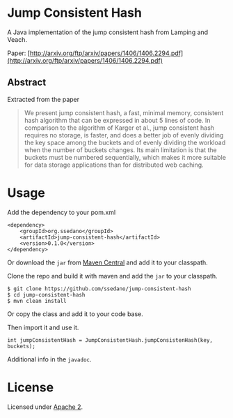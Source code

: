 # Jump Consistent Hash

A Java implementation of the jump consistent hash from Lamping and Veach.

Paper: [http://arxiv.org/ftp/arxiv/papers/1406/1406.2294.pdf](http://arxiv.org/ftp/arxiv/papers/1406/1406.2294.pdf)

## Abstract

Extracted from the paper

> We present jump consistent hash, a fast, minimal memory, consistent hash algorithm that can
be expressed in about 5 lines of code. In comparison to the algorithm of Karger et al., jump
consistent hash requires no storage, is faster, and does a better job of evenly dividing the key
space among the buckets and of evenly dividing the workload when the number of buckets
changes. Its main limitation is that the buckets must be numbered sequentially, which makes it
more suitable for data storage applications than for distributed web caching.

# Usage

Add the dependency to your pom.xml

    <dependency>
        <groupId>org.ssedano</groupId>
        <artifactId>jump-consistent-hash</artifactId>
        <version>0.1.0</version>
    </dependency>

Or download the `jar` from [Maven Central](http://search.maven.org/#search%7Cga%7C1%7Cjump-consistent-hash) and add it to your classpath.

Clone the repo and build it with maven and add the `jar` to your classpath.

    $ git clone https://github.com/ssedano/jump-consistent-hash
    $ cd jump-consistent-hash
    $ mvn clean install

Or copy the class and add it to your code base.

Then import it and use it.

    int jumpConsistentHash = JumpConsistentHash.jumpConsistenHash(key, buckets);

Additional info in the `javadoc`.

# License

Licensed under [Apache 2](http://www.apache.org/licenses/LICENSE-2.0).
